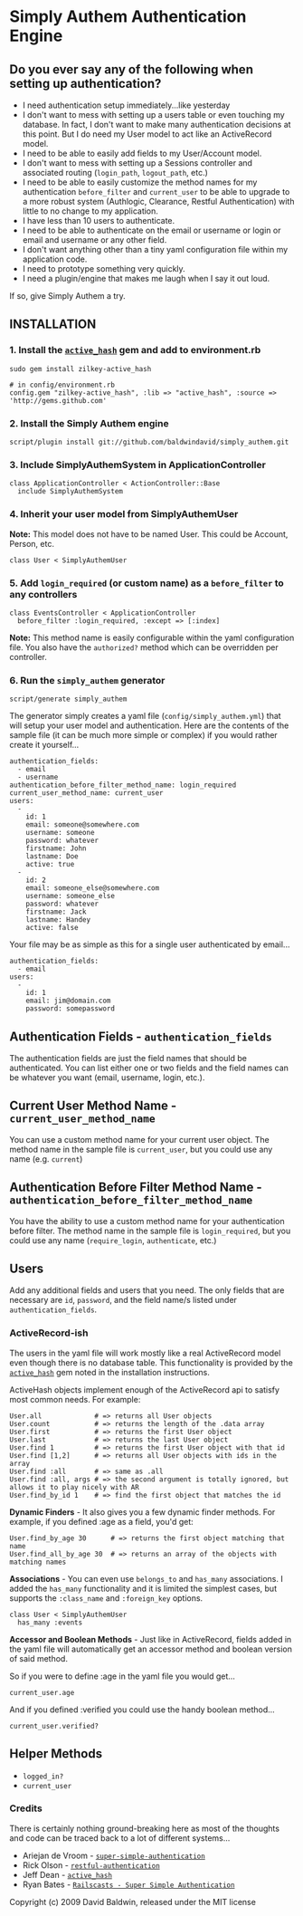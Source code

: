Simply Authem Authentication Engine
===================================

## Do you ever say any of the following when setting up authentication?

- I need authentication setup immediately...like yesterday
- I don't want to mess with setting up a users table or even touching my database. In fact, I don't want to make many authentication decisions at this point.  But I do need my User model to act like an ActiveRecord model.
- I need to be able to easily add fields to my User/Account model.
- I don't want to mess with setting up a Sessions controller and associated routing (`login_path`, `logout_path`, etc.)
- I need to be able to easily customize the method names for my authentication `before_filter` and `current_user` to be able to upgrade to a more robust system (Authlogic, Clearance, Restful Authentication) with little to no change to my application.
- I have less than 10 users to authenticate.
- I need to be able to authenticate on the email or username or login or email and username or any other field.
- I don't want anything other than a tiny yaml configuration file within my application code.
- I need to prototype something very quickly.
- I need a plugin/engine that makes me laugh when I say it out loud.

If so, give Simply Authem a try.  

## INSTALLATION

### 1. Install the [`active_hash`](http://github.com/zilkey/active_hash) gem and add to environment.rb
    
    sudo gem install zilkey-active_hash
    
    # in config/environment.rb
    config.gem "zilkey-active_hash", :lib => "active_hash", :source => 'http://gems.github.com'
    
### 2. Install the Simply Authem engine

    script/plugin install git://github.com/baldwindavid/simply_authem.git
    
### 3. Include SimplyAuthemSystem in ApplicationController
    
    class ApplicationController < ActionController::Base
      include SimplyAuthemSystem

### 4. Inherit your user model from SimplyAuthemUser
    
**Note:** This model does not have to be named User.  This could be Account, Person, etc.

    class User < SimplyAuthemUser
    
### 5. Add `login_required` (or custom name) as a `before_filter` to any controllers

    class EventsController < ApplicationController
      before_filter :login_required, :except => [:index]
      
**Note:** This method name is easily configurable within the yaml configuration file.  You also have the `authorized?` method which can be overridden per controller.
      
### 6. Run the `simply_authem` generator

    script/generate simply_authem
    
The generator simply creates a yaml file (`config/simply_authem.yml`) that will setup your user model and authentication.
Here are the contents of the sample file (it can be much more simple or complex) if you would rather create it yourself...

    authentication_fields: 
      - email
      - username
    authentication_before_filter_method_name: login_required
    current_user_method_name: current_user
    users:
      -
        id: 1
        email: someone@somewhere.com
        username: someone
        password: whatever
        firstname: John
        lastname: Doe
        active: true
      -
        id: 2
        email: someone_else@somewhere.com
        username: someone_else
        password: whatever
        firstname: Jack
        lastname: Handey
        active: false
        
Your file may be as simple as this for a single user authenticated by email...

    authentication_fields: 
      - email
    users:
      -
        id: 1
        email: jim@domain.com
        password: somepassword
        

## Authentication Fields - `authentication_fields`

The authentication fields are just the field names that should be authenticated.  You can list either one or two fields and the field names can be whatever you want (email, username, login, etc.).

## Current User Method Name - `current_user_method_name`

You can use a custom method name for your current user object.  The method name in the sample file is `current_user`, but you could use any name (e.g. `current`)

## Authentication Before Filter Method Name - `authentication_before_filter_method_name`

You have the ability to use a custom method name for your authentication before filter.  The method name in the sample file is `login_required`, but you could use any name (`require_login`, `authenticate`, etc.)

## Users

Add any additional fields and users that you need.  The only fields that are necessary are `id`, `password`, and the field name/s listed under `authentication_fields`.  

### ActiveRecord-ish

The users in the yaml file will work mostly like a real ActiveRecord model even though there is no database table.  This functionality is provided by the [`active_hash`](http://github.com/zilkey/active_hash) gem noted in the installation instructions.

ActiveHash objects implement enough of the ActiveRecord api to satisfy most common needs. For example:

    User.all             # => returns all User objects
    User.count           # => returns the length of the .data array
    User.first           # => returns the first User object
    User.last            # => returns the last User object
    User.find 1          # => returns the first User object with that id
    User.find [1,2]      # => returns all User objects with ids in the array
    User.find :all       # => same as .all
    User.find :all, args # => the second argument is totally ignored, but allows it to play nicely with AR
    User.find_by_id 1    # => find the first object that matches the id
    
**Dynamic Finders** - It also gives you a few dynamic finder methods. For example, if you defined :age as a field, you'd get:

    User.find_by_age 30      # => returns the first object matching that name
    User.find_all_by_age 30  # => returns an array of the objects with matching names
    
**Associations** - You can even use `belongs_to` and `has_many` associations. I added the `has_many` functionality and it is limited the simplest cases, but supports the `:class_name` and `:foreign_key` options.
    
    class User < SimplyAuthemUser
      has_many :events
      
**Accessor and Boolean Methods** - Just like in ActiveRecord, fields added in the yaml file will automatically get an accessor method and boolean version of said method.  

So if you were to define :age in the yaml file you would get...

    current_user.age
    
And if you defined :verified you could use the handy boolean method...

    current_user.verified?

## Helper Methods

- `logged_in?`
- `current_user`


### Credits

There is certainly nothing ground-breaking here as most of the thoughts and code can be traced back to a lot of different systems...

- Ariejan de Vroom - [`super-simple-authentication`](http://github.com/ariejan/super-simple-authentication)
- Rick Olson - [`restful-authentication`](http://github.com/technoweenie/restful-authentication)
- Jeff Dean - [`active_hash`](http://github.com/zilkey/active_hash)
- Ryan Bates - [`Railscasts - Super Simple Authentication`](http://railscasts.com/episodes/21-super-simple-authentication)


Copyright (c) 2009 David Baldwin, released under the MIT license